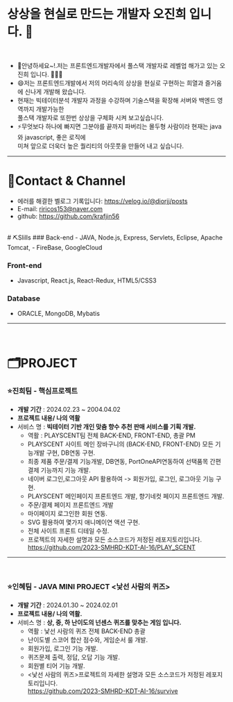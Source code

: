 # 상상을 현실로 만드는 개발자 오진희 입니다. 👋
<br>

-  🫰안녕하세요~!.저는 프론트엔드개발자에서 풀스택 개발자로 레벨업 해가고 있는 오진희 입니다. 👨🏻‍💻
-  😄저는 프론트엔드개발에서 저의 머리속의 상상을 현실로 구현하는 희열과 즐거움에 신나게 개발해 왔습니다.
- 현재는 빅테이터분석 개발자 과정을 수강하며 기술스택을 확장해 서버와 백엔드 영역까지 개발가능한 <br>
  풀스택 개발자로 또한번 상상을 구체화 시켜 보고싶습니다.
- ⚡무엇보다 하나에 빠지면 그분야를 끝까지 파버리는 몰두형 사람이라 현재는 java와 javascript, 좋은 로직에<br>
  미쳐 앞으로 더욱더 높은 퀄리티의 아웃풋을 만들어 내고 싶습니다.
----

# 🪪Contact & Channel
- 에러를 해결한 벨로그 기록입니다: https://velog.io/@diorjj/posts
- E-mail: riricos153@naver.com
- github: https://github.com/krafjin56
  
<br>
# ⛏Slills
 ### Back-end
- JAVA, Node.js, Express, Servlets, Eclipse, Apache Tomcat,
- FireBase, GoogleCloud

### Front-end
- Javascript, React.js, React-Redux, HTML5/CSS3

### Database
- ORACLE, MongoDB, Mybatis
----

<br>

# 🗂PROJECT
### ⭐진희팀 - 핵심프로젝트 <PLAYSCENT>
- <b>개발 기간</b> : 2024.02.23 ~ 2004.04.02
- <b>프로젝트 내용/ 나의 역활</b>
 - 서비스 명 : <b>빅테이터 기반 개인 맞춤 향수 추천 판매 서비스를 기획 개발.</b>
     - 역활 : PLAYSCENT팀 전체 BACK-END, FRONT-END, 총괄 PM
     - PLAYSCENT 사이트 메인 장바구니의 (BACK-END, FRONT-END) 모든 기능개발 구현, DB연동 구현.
     - 최종 제품 주문/결제 기능개발, DB연동, PortOneAPI연동하여 선택품목 간편결제 기능까지 기능 개발.
     - 네이버 로그인,로그아웃 API 활용하여 -> 회원가입, 로그인, 로그아웃 기능 구현. 
     - PLAYSCENT 메인페이지 프론트엔드 개발, 향기네컷 페이지 프론트엔드 개발.
     - 주문/결제 페이지 프론트엔드 개발
     - 마이페이지 로그인한 회원 연동.
     - SVG 활용하여 몇가지 애니메이연 액션 구현.
     - 전체 사이트 프론트 디테일 수정.
     - <PLAYSCENT>프로젝트의 자세한 설명과 모든 소스코드가 저정된 레포지토리입니다.<br>
       https://github.com/2023-SMHRD-KDT-AI-16/PLAY_SCENT 
       

---- 
<br>

### ⭐인혜팀 - JAVA MINI PROJECT <낯선 사람의 퀴즈>
- <b>개발 기간</b> : 2024.01.30 ~ 2024.02.01
- <b>프로젝트 내용/ 나의 역활.</b>
 - 서비스 명 : <b>상, 중, 하 난이도의 넌센스 퀴즈를 맞추는 게임 입니다.</b>
     - 역활 : 낯선 사람의 퀴즈 전체 BACK-END 총괄
     - 난이도별 스코어 합산 점수와, 게임순서 룰 개발.
     - 회원가입, 로그인 기능 개발.
     - 퀴즈문제 출력, 정답, 오답 기능 개발. 
     - 회원별 티어 기능 개발.
     - <낯선 사람의 퀴즈>프로젝트의 자세한 설명과 모든 소스코드가 저정된 레포지토리입니다.<br>
       https://github.com/2023-SMHRD-KDT-AI-16/survive


